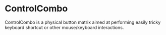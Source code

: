 ControlCombo
============

ControlCombo is a physical button matrix aimed at performing easily tricky keyboard shortcut or other mouse/keyboard interactions.
